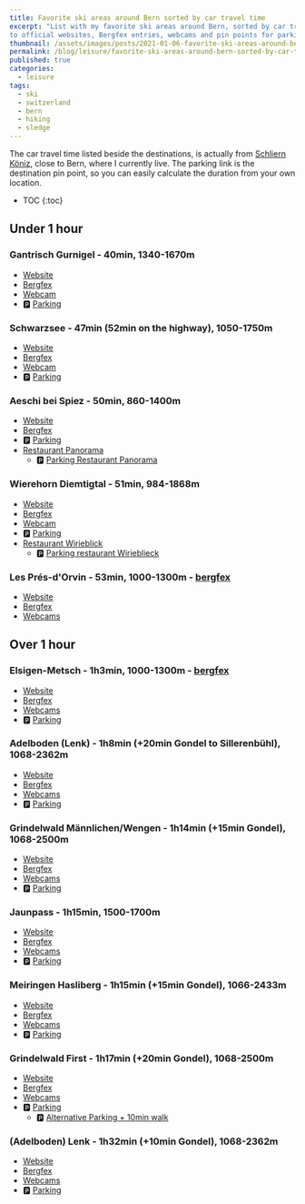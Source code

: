 ```yaml
---
title: Favorite ski areas around Bern sorted by car travel time
excerpt: "List with my favorite ski areas around Bern, sorted by car travel time. As metadata, there are links
to official websites, Bergfex entries, webcams and pin points for parking."
thumbnail: /assets/images/posts/2021-01-06-favorite-ski-areas-around-bern/favorite-ski-areas-around-bern-thumbnail.png  
permalink: /blog/leisure/favorite-ski-areas-around-bern-sorted-by-car-travel-time
published: true
categories:
  - leisure
tags:
  - ski
  - switzerland
  - bern
  - hiking
  - sledge
---
```


The car travel time listed beside the destinations, is actually from [Schliern Köniz](https://goo.gl/maps/N3tF77yWCCSwj78r6), close to Bern,
where I currently live. The parking link is the destination pin point, so you can easily calculate the duration from your own location. 
 
* TOC
{:toc} 

## Under 1 hour

### <i class="fa fa-snowflake-o"></i> Gantrisch Gurnigel - 40min, 1340-1670m
* [Website](https://www.skiliftegantrischgurnigel.ch/) 
* [Bergfex](https://www.bergfex.com/gantrisch-gurnigel/) 
* [Webcam](https://www.bergfex.com/gantrisch-gurnigel/webcams/) <i class="fa fa-video-camera"></i>
* :parking: [Parking](https://goo.gl/maps/qPY1EbjLx9v1R8KS9)

### <i class="fa fa-snowflake-o"></i> Schwarzsee - 47min (52min on the highway), 1050-1750m
* [Website](https://www.kaisereggbahnen-schwarzsee.ch/) 
* [Bergfex](https://www.bergfex.com/schwarzsee/) 
* [Webcam](https://www.bergfex.com/schwarzsee/webcams/) <i class="fa fa-video-camera"></i>
* :parking: [Parking](https://goo.gl/maps/XxnuoDxLe1g5vnnb8)

### <i class="fa fa-snowflake-o"></i> Aeschi bei Spiez - 50min, 860-1400m
* [Website](https://www.aeschi-tourismus.ch/aktivitaeten/wintersport/skifahren.html) 
* [Bergfex](https://www.bergfex.ch/aeschi/) 
* :parking: [Parking](https://goo.gl/maps/bfeBrbzQmJngCmRr6)
* [Restaurant Panorama](https://www.restaurantpanorama.ch/)
  * :parking: [Parking Restaurant Panorama](https://goo.gl/maps/8m4UFTmKRTue2iVw9)
  
### <i class="fa fa-snowflake-o"></i> Wierehorn Diemtigtal - 51min, 984-1868m
* [Website](https://www.wiriehorn.ch/winter) 
* [Bergfex](https://www.bergfex.com/wiriehorn/) 
* [Webcam](https://www.bergfex.com/wiriehorn/webcams/) <i class="fa fa-video-camera"></i>
* :parking: [Parking](https://goo.gl/maps/RLCyyYmXUk3HibXL9)
* [Restaurant Wirieblick](http://www.wirieblick.ch/)
  * :parking: [Parking restaurant Wirieblieck](https://goo.gl/maps/7Hbnjeq6myCZqE2s7)


### <i class="fa fa-snowflake-o"></i> Les Prés-d'Orvin - 53min, 1000-1300m - [bergfex](https://www.bergfex.com/les-pres-d-orvin/)
* [Website](https://presdorvin-ski.ch/willkommen/)
* [Bergfex](https://www.bergfex.com/les-pres-d-orvin/)
* [Webcams](https://www.bergfex.com/les-pres-d-orvin/webcams) <i class="fa fa-video-camera"></i>


## Over 1 hour

### <i class="fa fa-snowflake-o"></i> Elsigen-Metsch - 1h3min, 1000-1300m - [bergfex](https://www.bergfex.com/les-pres-d-orvin/)
* [Website](https://elsigen-metsch.ch/)
* [Bergfex](https://www.bergfex.com/elsigen-metsch-frutigen/)
* [Webcams](https://elsigen-metsch.ch/elsigenmetschwi/) <i class="fa fa-video-camera"></i>
* :parking: [Parking](https://goo.gl/maps/tU6V13zhoomvdw63A)

### <i class="fa fa-snowflake-o"></i> Adelboden (Lenk) - 1h8min (+20min Gondel to Sillerenbühl), 1068-2362m
* [Website](https://www.adelboden-lenk.ch/)
* [Bergfex](https://www.bergfex.com/adelboden/)
* [Webcams](https://www.bergfex.com/adelboden//webcams/) <i class="fa fa-video-camera"></i>
* :parking: [Parking](https://goo.gl/maps/wncYTCKF7qhBxoAd8)

### <i class="fa fa-snowflake-o"></i> Grindelwald Männlichen/Wengen - 1h14min (+15min Gondel), 1068-2500m
* [Website](https://www.jungfrau.ch/de-ch/jungfrau-ski-region/grindelwald-wengen/)
* [Bergfex](https://www.bergfex.com/jungfrau-grindelwald-wengen/)
* [Webcams](https://www.jungfrau.ch/de-ch/live/webcams/#webcam-maennlichen) <i class="fa fa-video-camera"></i>
* :parking: [Parking](https://goo.gl/maps/WUE69d8R6XoFAw4h9)

### <i class="fa fa-snowflake-o"></i> Jaunpass - 1h15min, 1500-1700m
* [Website](https://www.sportbahnen-jaunpass.ch/)
* [Bergfex](https://www.bergfex.ch/jaunpass/)
* [Webcams](https://www.bergfex.ch/jaunpass/webcams/) <i class="fa fa-video-camera"></i>
* :parking: [Parking](https://goo.gl/maps/w1NVk8ssvVfRTxAs8)

### <i class="fa fa-snowflake-o"></i> Meiringen Hasliberg - 1h15min (+15min Gondel), 1066-2433m
* [Website](https://www.meiringen-hasliberg.ch)
* [Bergfex](https://www.bergfex.com/meiringen-hasliberg/)
* [Webcams](https://www.meiringen-hasliberg.ch/en/Info/Livecam) <i class="fa fa-video-camera"></i>
* :parking: [Parking](https://goo.gl/maps/vv6TB6fA5e1yevLV8)

### <i class="fa fa-snowflake-o"></i> Grindelwald First - 1h17min (+20min Gondel), 1068-2500m
* [Website](https://www.jungfrau.ch/en-gb/jungfrau-ski-region/grindelwald-first-ski-area/)
* [Bergfex](https://www.bergfex.com/jungfrau-grindelwald-wengen/)
* [Webcams](https://www.jungfrau.ch/en-gb/live/webcams/#webcam-grindelwald-first) <i class="fa fa-video-camera"></i>
* :parking: [Parking](https://goo.gl/maps/1ECnWxZ5uj8fHNtF7)
  * :parking: [Alternative Parking + 10min walk](https://goo.gl/maps/9crmYF9tQc5V73sEA)

### <i class="fa fa-snowflake-o"></i> (Adelboden) Lenk - 1h32min (+10min Gondel), 1068-2362m
* [Website](https://www.adelboden-lenk.ch/)
* [Bergfex](https://www.bergfex.com/lenk/)
* [Webcams](https://www.bergfex.com/lenk/webcams/) <i class="fa fa-video-camera"></i>
* :parking: [Parking](https://goo.gl/maps/aKGhfCTxu19JHCy89)
